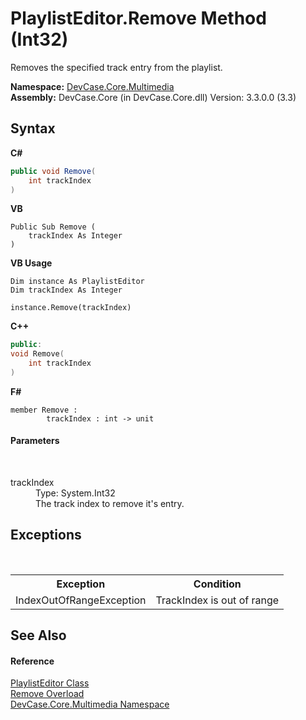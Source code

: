 # PlaylistEditor.Remove Method (Int32)
 

Removes the specified track entry from the playlist.

**Namespace:**&nbsp;<a href="N_DevCase_Core_Multimedia">DevCase.Core.Multimedia</a><br />**Assembly:**&nbsp;DevCase.Core (in DevCase.Core.dll) Version: 3.3.0.0 (3.3)

## Syntax

**C#**<br />
``` C#
public void Remove(
	int trackIndex
)
```

**VB**<br />
``` VB
Public Sub Remove ( 
	trackIndex As Integer
)
```

**VB Usage**<br />
``` VB Usage
Dim instance As PlaylistEditor
Dim trackIndex As Integer

instance.Remove(trackIndex)
```

**C++**<br />
``` C++
public:
void Remove(
	int trackIndex
)
```

**F#**<br />
``` F#
member Remove : 
        trackIndex : int -> unit 

```


#### Parameters
&nbsp;<dl><dt>trackIndex</dt><dd>Type: System.Int32<br />The track index to remove it's entry.</dd></dl>

## Exceptions
&nbsp;<table><tr><th>Exception</th><th>Condition</th></tr><tr><td>IndexOutOfRangeException</td><td>TrackIndex is out of range</td></tr></table>

## See Also


#### Reference
<a href="T_DevCase_Core_Multimedia_PlaylistEditor">PlaylistEditor Class</a><br /><a href="Overload_DevCase_Core_Multimedia_PlaylistEditor_Remove">Remove Overload</a><br /><a href="N_DevCase_Core_Multimedia">DevCase.Core.Multimedia Namespace</a><br />